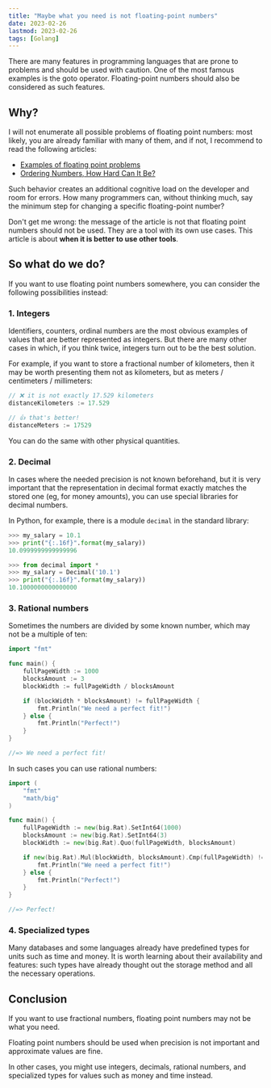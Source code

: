 ```yaml
---
title: "Maybe what you need is not floating-point numbers"
date: 2023-02-26
lastmod: 2023-02-26
tags: [Golang]
---
```


There are many features in programming languages that are prone to problems and should be used with caution. One of the most famous examples is the goto operator. Floating-point numbers should also be considered as such features.
<!--more-->

## Why?

I will not enumerate all possible problems of floating point numbers: most likely, you are already familiar with many of them, and if not, I recommend to read the following articles:

- [Examples of floating point problems](https://jvns.ca/blog/2023/01/13/examples-of-floating-point-problems/)
- [Ordering Numbers, How Hard Can It Be?](https://orlp.net/blog/ordering-numbers/)

Such behavior creates an additional cognitive load on the developer and room for errors. How many programmers can, without thinking much, say the minimum step for changing a specific floating-point number?

Don't get me wrong: the message of the article is not that floating point numbers should not be used. They are a tool with its own use cases. This article is about **when it is better to use other tools**.

## So what do we do?

If you want to use floating point numbers somewhere, you can consider the following possibilities instead:

### 1. Integers

Identifiers, counters, ordinal numbers are the most obvious examples of values that are better represented as integers. But there are many other cases in which, if you think twice, integers turn out to be the best solution. 

For example, if you want to store a fractional number of kilometers, then it may be worth presenting them not as kilometers, but as meters / centimeters / millimeters:

```go
// ❌ it is not exactly 17.529 kilometers
distanceKilometers := 17.529

// 👍 that's better!
distanceMeters := 17529
```

You can do the same with other physical quantities.

### 2. Decimal

In cases where the needed precision is not known beforehand, but it is very important that the representation in decimal format exactly matches the stored one (eg, for money amounts), you can use special libraries for decimal numbers.

In Python, for example, there is a module `decimal` in the standard library:

```python
>>> my_salary = 10.1
>>> print("{:.16f}".format(my_salary))
10.0999999999999996

>>> from decimal import *
>>> my_salary = Decimal('10.1')
>>> print("{:.16f}".format(my_salary))
10.1000000000000000
```

### 3. Rational numbers

Sometimes the numbers are divided by some known number, which may not be a multiple of ten:

```go
import "fmt"

func main() {
    fullPageWidth := 1000
    blocksAmount := 3
    blockWidth := fullPageWidth / blocksAmount

    if (blockWidth * blocksAmount) != fullPageWidth {
        fmt.Println("We need a perfect fit!") 
    } else {
        fmt.Println("Perfect!")
    }
}

//=> We need a perfect fit!
```

In such cases you can use rational numbers:

```go
import (
    "fmt"
    "math/big"
)

func main() {
    fullPageWidth := new(big.Rat).SetInt64(1000)
    blocksAmount := new(big.Rat).SetInt64(3)
    blockWidth := new(big.Rat).Quo(fullPageWidth, blocksAmount)

    if new(big.Rat).Mul(blockWidth, blocksAmount).Cmp(fullPageWidth) != 0 {
        fmt.Println("We need a perfect fit!")
    } else {
        fmt.Println("Perfect!")
    }
}

//=> Perfect!
```

### 4. Specialized types

Many databases and some languages already have predefined types for units such as time and money. It is worth learning about their availability and features: such types have already thought out the storage method and all the necessary operations.

## Conclusion

If you want to use fractional numbers, floating point numbers may not be what you need.

Floating point numbers should be used when precision is not important and approximate values are fine.

In other cases, you might use integers, decimals, rational numbers, and specialized types for values such as money and time instead.

